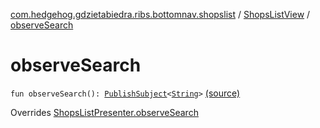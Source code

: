 [com.hedgehog.gdzietabiedra.ribs.bottomnav.shopslist](../index.md) / [ShopsListView](index.md) / [observeSearch](./observe-search.md)

# observeSearch

`fun observeSearch(): `[`PublishSubject`](http://reactivex.io/RxJava/javadoc/io/reactivex/subjects/PublishSubject.html)`<`[`String`](https://kotlinlang.org/api/latest/jvm/stdlib/kotlin/-string/index.html)`>` [(source)](https://github.com/asvid/GdzieTaBiedra/tree/master/app/src/main/java/com/hedgehog/gdzietabiedra/ribs/bottomnav/shopslist/ShopsListView.kt#L59)

Overrides [ShopsListPresenter.observeSearch](../-shops-list-interactor/-shops-list-presenter/observe-search.md)


